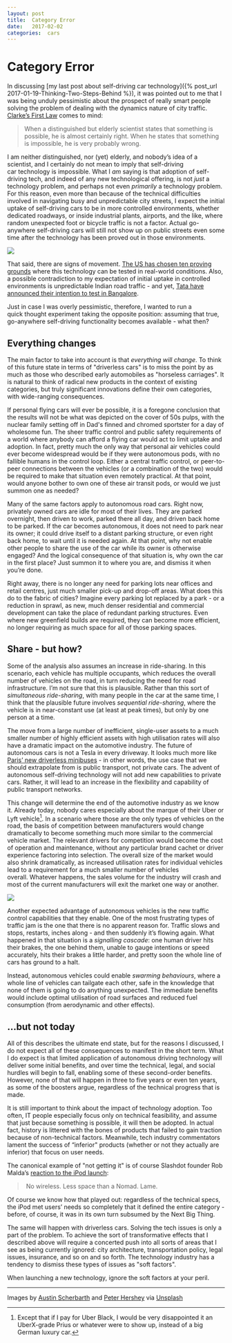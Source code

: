 ```yaml
---
layout: post
title:  Category Error 
date:   2017-02-02 
categories:  cars 
---
```


# Category Error


In discussing [my last post about self-driving car technology]({% post_url 2017-01-19-Thinking-Two-Steps-Behind %}), it was pointed out to me that I was being unduly pessimistic about the prospect of really smart people solving the problem of dealing with the dynamics nature of city traffic. [Clarke’s First Law](https://en.wikipedia.org/wiki/Clarke's_three_laws ) comes to mind:

> When a distinguished but elderly scientist states that something is possible, he is almost certainly right. When he states that something is impossible, he is very probably wrong.

I am neither distinguished, nor (yet) elderly, and nobody’s idea of a scientist, and I certainly do not mean to imply that self-driving car technology is impossible. What I *am* saying is that adoption of self-driving tech, and indeed of any new technological offering, is not *just* a technology problem, and perhaps not even *primarily* a technology problem. For this reason, even more than because of the technical difficulties involved in navigating busy and unpredictable city streets, I expect the initial uptake of self-driving cars to be in more controlled environments, whether dedicated roadways, or inside industrial plants, airports, and the like, where random unexpected foot or bicycle traffic is not a factor. Actual go-anywhere self-driving cars will still not show up on public streets even some time after the technology has been proved out in those environments.

![](/images/unknown_filename.66.png)

That said, there are signs of movement. [The US has chosen ten proving grounds](http://www.thedrive.com/news/7042/u-s-chooses-10-official-self-driving-car-test-sites ) where this technology can be tested in real-world conditions. Also, a possible contradiction to my expectation of initial uptake in controlled environments is unpredictable Indian road traffic - and yet, [Tata have announced their intention to test in Bangalore](http://www.thedrive.com/news/7025/tata-elxi-boldly-goes-where-no-self-driving-car-has-gone-before-india ).

Just in case I was overly pessimistic, therefore, I wanted to run a quick thought experiment taking the opposite position: assuming that true, go-anywhere self-driving functionality becomes available - what then?

## Everything changes

The main factor to take into account is that *everything will change*. To think of this future state in terms of "driverless cars" is to miss the point by as much as those who described early automobiles as "horseless carriages". It is natural to think of radical new products in the context of existing categories, but truly significant innovations define their own categories, with wide-ranging consequences.

If personal flying cars will ever be possible, it is a foregone conclusion that the results will not be what was depicted on the cover of 50s pulps, with the nuclear family setting off in Dad's finned and chromed sportster for a day of wholesome fun. The sheer traffic control and public safety requirements of a world where anybody can afford a flying car would act to limit uptake and adoption. In fact, pretty much the only way that personal air vehicles could ever become widespread would be if they were autonomous pods, with no fallible humans in the control loop. Either a central traffic control, or peer-to-peer connections between the vehicles (or a combination of the two) would be required to make that situation even remotely practical. At that point, would anyone bother to own one of these air transit pods, or would we just summon one as needed?

Many of the same factors apply to autonomous road cars. Right now, privately owned cars are idle for most of their lives. They are parked overnight, then driven to work, parked there all day, and driven back home to be parked. If the car becomes autonomous, it does not need to park near its owner; it could drive itself to a distant parking structure, or even right back home, to wait until it is needed again. At that point, why not enable other people to share the use of the car while its owner is otherwise engaged? And the logical consequence of that situation is, why own the car in the first place? Just summon it to where you are, and dismiss it when you’re done.

Right away, there is no longer any need for parking lots near offices and retail centres, just much smaller pick-up and drop-off areas. What does this do to the fabric of cities? Imagine every parking lot replaced by a park - or a reduction in sprawl, as new, much denser residential and commercial development can take the place of redundant parking structures. Even where new greenfield builds are required, they can become more efficient, no longer requiring as much space for all of those parking spaces.

## Share - but how?

Some of the analysis also assumes an increase in ride-sharing. In this scenario, each vehicle has multiple occupants, which reduces the overall number of vehicles on the road, in turn reducing the need for road infrastructure. I’m not sure that this is plausible. Rather than this sort of *simultaneous ride-sharing*, with many people in the car at the same time, I think that the plausible future involves *sequential ride-sharing*, where the vehicle is in near-constant use (at least at peak times), but only by one person at a time.

The move from a large number of inefficient, single-user assets to a much smaller number of highly efficient assets with high utilisation rates will also have a dramatic impact on the automotive industry. The future of autonomous cars is not a Tesla in every driveway. It looks much more like [Paris’ new driverless minibuses](https://phys.org/news/2017-01-paris-electric-driverless-minibus-pollution.html ) - in other words, the use case that we should extrapolate from is public transport, not private cars. The advent of autonomous self-driving technology will not add new capabilities to private cars. Rather, it will lead to an increase in the flexibility and capability of public transport networks.

This change will determine the end of the automotive industry as we know it. Already today, nobody cares especially about the marque of their Uber or Lyft vehicle[^1]. In a scenario where those are the only types of vehicles on the road, the basis of competition between manufacturers would change dramatically to become something much more similar to the commercial vehicle market. The relevant drivers for competition would become the cost of operation and maintenance, without any particular brand cachet or driver experience factoring into selection. The overall size of the market would also shrink dramatically, as increased utilisation rates for individual vehicles lead to a requirement for a much smaller number of vehicles overall. Whatever happens, the sales volume for the industry will crash and most of the current manufacturers will exit the market one way or another.

![](/images/unknown_filename.65.png)

Another expected advantage of autonomous vehicles is the new traffic control capabilities that they enable. One of the most frustrating types of traffic jam is the one that there is no apparent reason for. Traffic slows and stops, restarts, inches along - and then suddenly it’s flowing again. What happened in that situation is a *signalling cascade*: one human driver hits their brakes, the one behind them, unable to gauge intentions or speed accurately, hits their brakes a little harder, and pretty soon the whole line of cars has ground to a halt.

Instead, autonomous vehicles could enable *swarming behaviours*, where a whole line of vehicles can tailgate each other, safe in the knowledge that none of them is going to do anything unexpected. The immediate benefits would include optimal utilisation of road surfaces and reduced fuel consumption (from aerodynamic and other effects).

## …but not today

All of this describes the ultimate end state, but for the reasons I discussed, I do not expect all of these consequences to manifest in the short term. What I do expect is that limited application of autonomous driving technology will deliver some initial benefits, and over time the technical, legal, and social hurdles will begin to fall, enabling some of these second-order benefits. However, none of that will happen in three to five years or even ten years, as some of the boosters argue, regardless of the technical progress that is made.

It is still important to think about the impact of technology adoption. Too often, IT people especially focus only on technical feasibility, and assume that just because something is possible, it will then be adopted. In actual fact, history is littered with the bones of products that failed to gain traction because of non-technical factors. Meanwhile, tech industry commentators lament the success of “inferior" products (whether or not they actually are inferior) that focus on user needs.

The canonical example of "not getting it" is of course Slashdot founder Rob Malda’s [reaction to the iPod launch](https://slashdot.org/story/01/10/23/1816257/apple-releases-ipod):

> No wireless. Less space than a Nomad. Lame.

Of course we know how that played out: regardless of the technical specs, the iPod met users’ needs so completely that it defined the entire category - before, of course, it was in its own turn subsumed by the Next Big Thing.

The same will happen with driverless cars. Solving the tech issues is only a part of the problem. To achieve the sort of transformative effects that I described above will require a concerted push into all sorts of areas that I see as being currently ignored: city architecture, transportation policy, legal issues, insurance, and so on and so forth. The technology industry has a tendency to dismiss these types of issues as "soft factors".

When launching a new technology, ignore the soft factors at your peril.

***

Images by [Austin Scherbarth](https://unsplash.com/@ascherby) and [Peter Hershey](http://thenotedproject.org) via [Unsplash](https://unsplash.com)

[^1]: Except that if I pay for Uber Black, I would be very disappointed it an UberX-grade Prius or whatever were to show up, instead of a big German luxury car.

